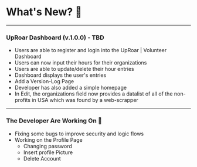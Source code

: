 # What's New? 🎉
---
### UpRoar Dashboard (v.1.0.0) - TBD
  * Users are able to register and login into the UpRoar | Volunteer Dashboard
  * Users can now input their hours for their organizations
  * Users are able to update/delete their hour entries
  * Dashboard displays the user's entries
  * Add a Version-Log Page
  * Developer has also added a simple homepage
  * In Edit, the organizations field now provides a datalist of all of the non-profits in USA which was found by a web-scrapper
---
### The Developer Are Working On 🚧
  * Fixing some bugs to improve security and logic flows
  * Working on the Profile Page
    * Changing password
    * Insert profile Picture
    * Delete Account